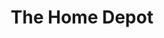 ---
title: "The Home Depot"
url: /tampa/the-home-depot-bruce-b-downs-boulevard/
shop: doityourself
---